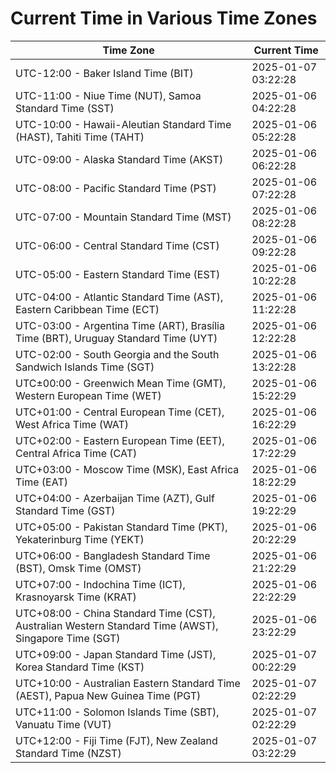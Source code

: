 # Current Time in Various Time Zones

| Time Zone | Current Time |
|-----------|--------------|
| UTC-12:00 - Baker Island Time (BIT) | 2025-01-07 03:22:28 |
| UTC-11:00 - Niue Time (NUT), Samoa Standard Time (SST) | 2025-01-06 04:22:28 |
| UTC-10:00 - Hawaii-Aleutian Standard Time (HAST), Tahiti Time (TAHT) | 2025-01-06 05:22:28 |
| UTC-09:00 - Alaska Standard Time (AKST) | 2025-01-06 06:22:28 |
| UTC-08:00 - Pacific Standard Time (PST) | 2025-01-06 07:22:28 |
| UTC-07:00 - Mountain Standard Time (MST) | 2025-01-06 08:22:28 |
| UTC-06:00 - Central Standard Time (CST) | 2025-01-06 09:22:28 |
| UTC-05:00 - Eastern Standard Time (EST) | 2025-01-06 10:22:28 |
| UTC-04:00 - Atlantic Standard Time (AST), Eastern Caribbean Time (ECT) | 2025-01-06 11:22:28 |
| UTC-03:00 - Argentina Time (ART), Brasília Time (BRT), Uruguay Standard Time (UYT) | 2025-01-06 12:22:28 |
| UTC-02:00 - South Georgia and the South Sandwich Islands Time (SGT) | 2025-01-06 13:22:28 |
| UTC±00:00 - Greenwich Mean Time (GMT), Western European Time (WET) | 2025-01-06 15:22:29 |
| UTC+01:00 - Central European Time (CET), West Africa Time (WAT) | 2025-01-06 16:22:29 |
| UTC+02:00 - Eastern European Time (EET), Central Africa Time (CAT) | 2025-01-06 17:22:29 |
| UTC+03:00 - Moscow Time (MSK), East Africa Time (EAT) | 2025-01-06 18:22:29 |
| UTC+04:00 - Azerbaijan Time (AZT), Gulf Standard Time (GST) | 2025-01-06 19:22:29 |
| UTC+05:00 - Pakistan Standard Time (PKT), Yekaterinburg Time (YEKT) | 2025-01-06 20:22:29 |
| UTC+06:00 - Bangladesh Standard Time (BST), Omsk Time (OMST) | 2025-01-06 21:22:29 |
| UTC+07:00 - Indochina Time (ICT), Krasnoyarsk Time (KRAT) | 2025-01-06 22:22:29 |
| UTC+08:00 - China Standard Time (CST), Australian Western Standard Time (AWST), Singapore Time (SGT) | 2025-01-06 23:22:29 |
| UTC+09:00 - Japan Standard Time (JST), Korea Standard Time (KST) | 2025-01-07 00:22:29 |
| UTC+10:00 - Australian Eastern Standard Time (AEST), Papua New Guinea Time (PGT) | 2025-01-07 02:22:29 |
| UTC+11:00 - Solomon Islands Time (SBT), Vanuatu Time (VUT) | 2025-01-07 02:22:29 |
| UTC+12:00 - Fiji Time (FJT), New Zealand Standard Time (NZST) | 2025-01-07 03:22:29 |
